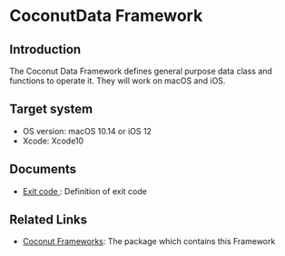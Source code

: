 # CoconutData Framework
## Introduction
The Coconut Data Framework defines general purpose data class and functions to operate it. They will work on macOS and iOS.

## Target system
* OS version:   macOS 10.14 or iOS 12
* Xcode:        Xcode10

## Documents
* [Exit code ](https://github.com/steelwheels/Coconut/blob/master/CoconutData/Document/ExitCode.md): Definition of exit code

## Related Links
* [Coconut Frameworks](https://github.com/steelwheels/Coconut/blob/master/README.md): The package which contains this Framework
